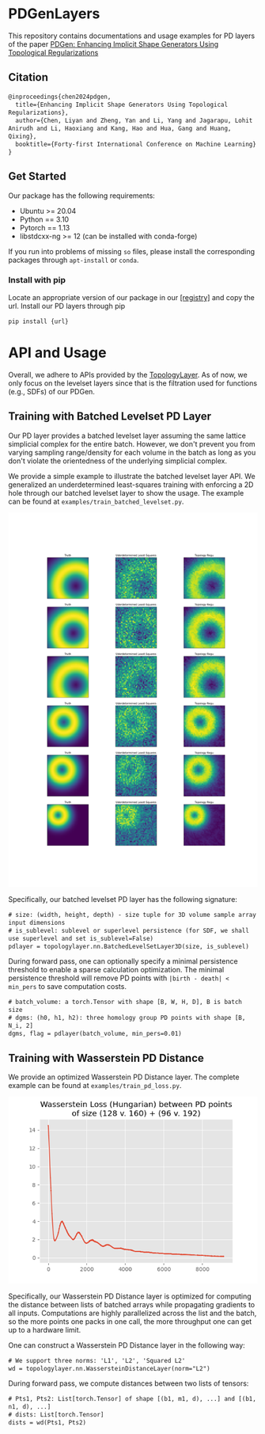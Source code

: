 # PDGenLayers
This repository contains documentations and usage examples for PD layers of the paper
[PDGen: Enhancing Implicit Shape Generators Using Topological Regularizations](https://openreview.net/pdf?id=XBNhJQU84y)

## Citation
```
@inproceedings{chen2024pdgen,
  title={Enhancing Implicit Shape Generators Using Topological Regularizations},
  author={Chen, Liyan and Zheng, Yan and Li, Yang and Jagarapu, Lohit Anirudh and Li, Haoxiang and Kang, Hao and Hua, Gang and Huang, Qixing},
  booktitle={Forty-first International Conference on Machine Learning}
}
```

## Get Started
Our package has the following requirements:
 - Ubuntu >= 20.04
 - Python == 3.10
 - Pytorch == 1.13
 - libstdcxx-ng >= 12 (can be installed with conda-forge)

If you run into problems of missing `so` files, please install the corresponding packages through `apt-install` or `conda`.

### Install with pip
Locate an appropriate version of our package in our [[registry]](https://www.cs.utexas.edu/~liyanc/pyidx.cgi) and copy the url.
Install our PD layers through pip
```shell
pip install {url}
```

# API and Usage
Overall, we adhere to APIs provided by the [TopologyLayer](https://github.com/bruel-gabrielsson/TopologyLayer). 
As of now, we only focus on the levelset layers since that is the filtration used for functions (e.g., SDFs) of our PDGen.

## Training with Batched Levelset PD Layer
Our PD layer provides a batched levelset layer assuming the same lattice simplicial complex for the entire batch.
However, we don't prevent you from varying sampling range/density for each volume in the batch as long as you don't 
violate the orientedness of the underlying simplicial complex.

We provide a simple example to illustrate the batched levelset layer API. We generalized an underdetermined 
least-squares training with enforcing a 2D hole through our batched levelset layer to show the usage.
The example can be found at `examples/train_batched_levelset.py`.

![BatchedLevelSet Training](imgs/noisy_circle.png)

Specifically, our batched levelset PD layer has the following signature:
```
# size: (width, height, depth) - size tuple for 3D volume sample array input dimensions
# is_sublevel: sublevel or superlevel persistence (for SDF, we shall use superlevel and set is_sublevel=False)
pdlayer = topologylayer.nn.BatchedLevelSetLayer3D(size, is_sublevel)
```

During forward pass, one can optionally specify a minimal persistence threshold to enable a sparse calculation optimization.
The minimal persistence threshold will remove PD points with `|birth - death| < min_pers` to save computation costs.
```
# batch_volume: a torch.Tensor with shape [B, W, H, D], B is batch size
# dgms: (h0, h1, h2): three homology group PD points with shape [B, N_i, 2]
dgms, flag = pdlayer(batch_volume, min_pers=0.01)
```

## Training with Wasserstein PD Distance
We provide an optimized Wasserstein PD Distance layer. The complete example can be found at `examples/train_pd_loss.py`.

![Wasserstein PD Distance Training](imgs/pd_loss.png)

Specifically, our Wasserstein PD Distance layer is optimized for computing the distance between lists of batched arrays
while propagating gradients to all inputs. Computations are highly parallelized across the list and the batch, so the more
points one packs in one call, the more throughput one can get up to a hardware limit.

One can construct a Wasserstein PD Distance layer in the following way:
```
# We support three norms: 'L1', 'L2', 'Squared L2'
wd = topologylayer.nn.WassersteinDistanceLayer(norm="L2")
```

During forward pass, we compute distances between two lists of tensors:
```
# Pts1, Pts2: List[torch.Tensor] of shape [(b1, m1, d), ...] and [(b1, n1, d), ...]
# dists: List[torch.Tensor]
dists = wd(Pts1, Pts2)
```
